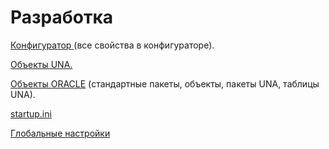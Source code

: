 # Разработка

[Конфигуратор ](konfigurator/)\(все свойства в конфигураторе\).

[Объекты UNA.](https://bsoft.gitbook.io/wiki/razrabotka)

[Объекты ORACLE](https://bsoft.gitbook.io/wiki/razrabotka) \(стандартные пакеты, объекты, пакеты UNA, таблицы UNA\).

[startup.ini](https://bsoft.gitbook.io/wiki/razrabotka)

[Глобальные настройки](https://bsoft.gitbook.io/wiki/razrabotka)



